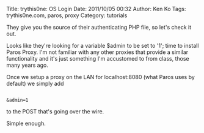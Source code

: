 Title: trythis0ne: OS Login
Date: 2011/10/05 00:32
Author: Ken Ko
Tags: trythis0ne.com, paros, proxy
Category: tutorials

They give you the source of their authenticating PHP file, so let's check it out. 

Looks like they're looking for a variable $admin to be set to '1'; time to install Paros Proxy. I'm not familiar with any other proxies that provide a similar functionality and it's just something I'm accustomed to from class, those many years ago. 

Once we setup a proxy on the LAN for localhost:8080 (what Paros uses by default) we simply add

<code>
&admin=1
</code>

to the POST that's going over the wire. 

Simple enough.
